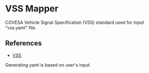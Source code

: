 # VSS Mapper
COVESA Vehicle Signal Specification (VSS) standard used for input "vss.yaml" file.

## References
* [VSS](https://github.com/COVESA/vehicle_signal_specification)

Generating yaml is based on user's input.

